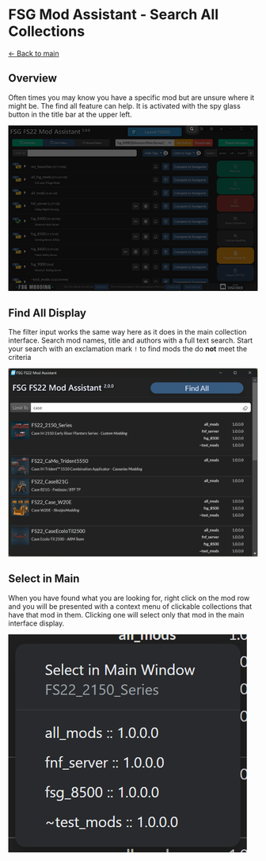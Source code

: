 # FSG Mod Assistant - Search All Collections

[← Back to main](index.html)

## Overview

Often times you may know you have a specific mod but are unsure where it might be.  The find all feature can help.  It is activated with the spy glass button in the title bar at the upper left.

![overview](img/findall-001.png)

## Find All Display

The filter input works the same way here as it does in the main collection interface.  Search mod names, title and authors with a full text search.  Start your search with an exclamation mark `!` to find mods the do **not** meet the criteria

![find window](img/findall-002.png)

## Select in Main

When you have found what you are looking for, right click on the mod row and you will be presented with a context menu of clickable collections that have that mod in them.  Clicking one will select only that mod in the main interface display.

![popup](img/findall-003.png)
